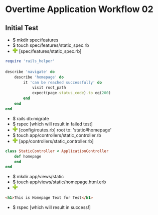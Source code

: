 # Overtime Application Workflow 02

## Initial Test

- $ mkdir spec/features
- $ touch spec/features/static_spec.rb
- ![add](plus.png) [spec/features/static_spec.rb] 
```ruby	
require 'rails_helper'

describe 'navigate' do
	describe 'homepage' do
		it 'can be reached successfully' do
			visit root_path
			expect(page.status_code).to eq(200)
		end
	end
end
```
- $ rails db:migrate
- $ rspec [which will result in failed test]
- ![add](plus.png) [config/routes.rb] root to: 'static#homepage'
- $ touch app/controllers/static_controller.rb
- ![add](plus.png) [app/controllers/static_controller.rb]
```ruby	
class StaticController < ApplicationController
	def homepage
	end
end
```
- $ mkdir app/views/static
- $ touch app/views/static/homepage.html.erb
- ![add](plus.png) 
```html
<h1>This is Homepage Text for Test</h1>
```
- $ rspec [which will result in success!]
